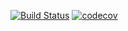 [![Build Status](https://travis-ci.org/VadimShein/job4j.svg?branch=master)](https://travis-ci.org/VadimShein/job4j)
[![codecov](https://codecov.io/gh/VadimShein/job4j/branch/master/graph/badge.svg)](https://codecov.io/gh/VadimShein/job4j)
